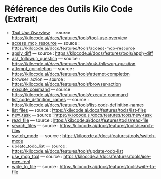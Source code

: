# Référence des Outils Kilo Code (Extrait)

- [Tool Use Overview](./tool-use-overview.md) — source : https://kilocode.ai/docs/features/tools/tool-use-overview
- [access_mcp_resource](./access-mcp-resource.md) — source : https://kilocode.ai/docs/features/tools/access-mcp-resource
- [apply_diff](./apply-diff.md) — source : https://kilocode.ai/docs/features/tools/apply-diff
- [ask_followup_question](./ask-followup-question.md) — source : https://kilocode.ai/docs/features/tools/ask-followup-question
- [attempt_completion](./attempt-completion.md) — source : https://kilocode.ai/docs/features/tools/attempt-completion
- [browser_action](./browser-action.md) — source : https://kilocode.ai/docs/features/tools/browser-action
- [execute_command](./execute-command.md) — source : https://kilocode.ai/docs/features/tools/execute-command
- [list_code_definition_names](./list-code-definition-names.md) — source : https://kilocode.ai/docs/features/tools/list-code-definition-names
- [list_files](./list-files.md) — source : https://kilocode.ai/docs/features/tools/list-files
- [new_task](./new-task.md) — source : https://kilocode.ai/docs/features/tools/new-task
- [read_file](./read-file.md) — source : https://kilocode.ai/docs/features/tools/read-file
- [search_files](./search-files.md) — source : https://kilocode.ai/docs/features/tools/search-files
- [switch_mode](./switch-mode.md) — source : https://kilocode.ai/docs/features/tools/switch-mode
- [update_todo_list](./update-todo-list.md) — source : https://kilocode.ai/docs/features/tools/update-todo-list
- [use_mcp_tool](./use-mcp-tool.md) — source : https://kilocode.ai/docs/features/tools/use-mcp-tool
- [write_to_file](./write-to-file.md) — source : https://kilocode.ai/docs/features/tools/write-to-file
